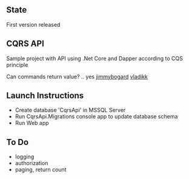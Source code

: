 ## State 

First version released

## CQRS API

Sample project with API using .Net Core and Dapper according to CQS principle

Can commands return value? .. yes
[jimmybogard](https://jimmybogard.com/domain-command-patterns-validation/)
[vladikk](https://vladikk.com/2017/03/20/tackling-complexity-in-cqrs/)

## Launch Instructions

* Create database 'CqrsApi' in MSSQL Server
* Run CqrsApi.Migrations console app to update database schema
* Run Web app

## To Do
* logging
* authorization
* paging, return count


